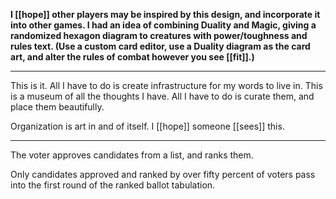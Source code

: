**I [[hope]] other players may be inspired by this design, and incorporate it into other games. I had an idea of combining Duality and Magic, giving a randomized hexagon diagram to creatures with power/toughness and rules text. (Use a custom card editor, use a Duality diagram as the card art, and alter the rules of combat however you see [[fit]].)**
* * * 
This is it. All I have to do is create infrastructure for my words to live in. This is a museum of all the thoughts I have. All I have to do is curate them, and place them beautifully.

Organization is art in and of itself. I [[hope]] someone [[sees]] this.
* * *
The voter approves candidates from a list, and ranks them.  
  
Only candidates approved and ranked by over fifty percent of voters pass into the first round of the ranked ballot tabulation.